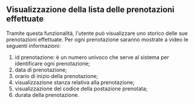 ## Visualizzazione della lista delle prenotazioni effettuate
Tramite questa funzionalità, l'utente può visualizzare uno storico delle sue prenotazioni effettuate.
Per ogni prenotazione saranno mostrate a video le seguenti informazioni:
1. id prenotazione: è un numero univoco che serve al sistema per identificare ogni prenotazione;
2. data di prenotazione;
3. orario di inizio della prenotazione;
4. visualizzazione stanza relativa alla prenotazione;
5. visualizzazione del codice della postazione prenotata;
6. durata della prenotazione.